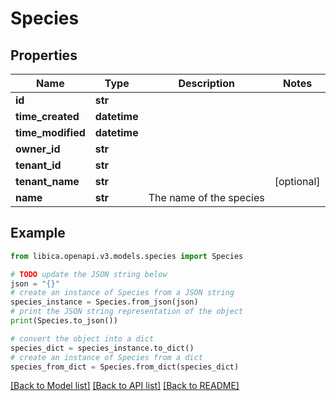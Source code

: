 # Species


## Properties

Name | Type | Description | Notes
------------ | ------------- | ------------- | -------------
**id** | **str** |  | 
**time_created** | **datetime** |  | 
**time_modified** | **datetime** |  | 
**owner_id** | **str** |  | 
**tenant_id** | **str** |  | 
**tenant_name** | **str** |  | [optional] 
**name** | **str** | The name of the species | 

## Example

```python
from libica.openapi.v3.models.species import Species

# TODO update the JSON string below
json = "{}"
# create an instance of Species from a JSON string
species_instance = Species.from_json(json)
# print the JSON string representation of the object
print(Species.to_json())

# convert the object into a dict
species_dict = species_instance.to_dict()
# create an instance of Species from a dict
species_from_dict = Species.from_dict(species_dict)
```
[[Back to Model list]](../README.md#documentation-for-models) [[Back to API list]](../README.md#documentation-for-api-endpoints) [[Back to README]](../README.md)


